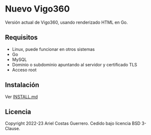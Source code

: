 # Nuevo Vigo360

Versión actual de Vigo360, usando renderizado HTML en Go.

## Requisitos

-   Linux, puede funcionar en otros sistemas
-   Go
-   MySQL
-   Dominio o subdominio apuntando al servidor y certificado TLS
-   Acceso root

## Instalación

Ver [INSTALL.md](INSTALL.md)

## Licencia

Copyright 2022-23 Ariel Costas Guerrero. Cedido bajo licencia BSD 3-Clause.